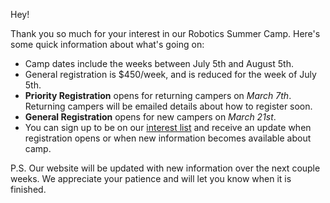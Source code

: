 Hey!

Thank you so much for your interest in our Robotics Summer Camp. Here's some quick information about what's going on:

- Camp dates include the weeks between July 5th and August 5th. 
- General registration is $450/week, and is reduced for the week of July 5th.
- **Priority Registration** opens for returning campers on *March 7th*. Returning campers will be emailed details about how to register soon.
- **General Registration** opens for new campers on *March 21st*.
- You can sign up to be on our [interest list](http://goo.gl/forms/IWGJdmVkcc) and receive an update when registration opens or when new information becomes available about camp.

P.S. Our website will be updated with new information over the next couple weeks. We appreciate your patience and will let you know when it is finished.
